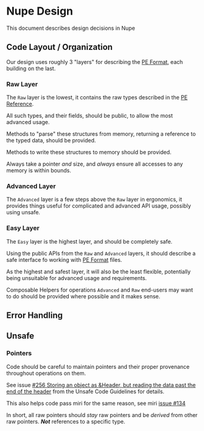 # Nupe Design

This document describes design decisions in Nupe

## Code Layout / Organization

Our design uses roughly 3 "layers" for describing the [PE Format][pe_ref],
each building on the last.

### Raw Layer

The `Raw` layer is the lowest, it contains the raw types
described in the [PE Reference][pe_ref].

All such types, and their fields, should be public, to allow the most advanced
usage.

Methods to "parse" these structures from memory, returning a reference
to the typed data, should be provided.

Methods to write these structures to memory should be provided.

Always take a pointer *and* size, and *always* ensure all accesses
to any memory is within bounds.

### Advanced Layer

The `Advanced` layer is a few steps above the `Raw` layer in ergonomics,
it provides things useful for complicated and advanced API usage,
possibly using unsafe.

### Easy Layer

The `Easy` layer is the highest layer, and should be completely safe.

Using the public APIs from the `Raw` and `Advanced` layers,
it should describe a safe interface fo working with [PE Format][pe_ref] files.

As the highest and safest layer, it will also be the least flexible,
potentially being unsuitable for advanced usage and requirements.

Composable Helpers for operations `Advanced` and `Raw` end-users may want to do
should be provided where possible and it makes sense.

## Error Handling

## Unsafe

### Pointers

Code should be careful to maintain pointers and their proper provenance
throughout operations on them.

See issue [#256 Storing an object as &Header, but reading the data past the end of the header][unsafe_256]
from the Unsafe Code Guidelines for details.

This also helps code pass miri for the same reason, see miri [issue #134][miri_134]

In short, all raw pointers should *stay* raw pointers and
be *derived* from other raw pointers. ***Not*** references to a specific type.

[pe_ref]: https://learn.microsoft.com/en-us/windows/win32/debug/pe-format#the-attribute-certificate-table-image-only
[unsafe_256]: https://github.com/rust-lang/unsafe-code-guidelines/issues/256
[miri_134]: https://github.com/rust-lang/unsafe-code-guidelines/issues/134
